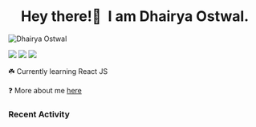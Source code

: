 <h1 align="center">Hey there!👋&nbsp; I am Dhairya Ostwal.</h1>
<!--<h4 align="center">A Business Development Manager turned Software Developer.</h3>-->
<p align="left"> <img src="https://komarev.com/ghpvc/?username=dhairyaostwal" alt="Dhairya Ostwal" /></p>

[<img src="https://img.shields.io/badge/linkedin-%230077B5.svg?&style=for-the-badge&logo=linkedin&logoColor=white" />](https://www.linkedin.com/in/dhairyaostwal/) [<img src = "https://img.shields.io/badge/twitter-%2320A1F1.svg?&style=for-the-badge&logo=twitter&logoColor=white">](https://twitter.com/dhairyaostwal/)
[<img src="https://img.shields.io/badge/medium-%23292929.svg?&style=for-the-badge&logo=medium&logoColor=white" />](https://medium.com/@dhairyaostwal)

☘️ Currently learning React JS

❓ More about me [here](https://dhairyaostwal.netlify.app/)

### Recent Activity
<!--START_SECTION:activity-->
<!--END_SECTION:activity-->
